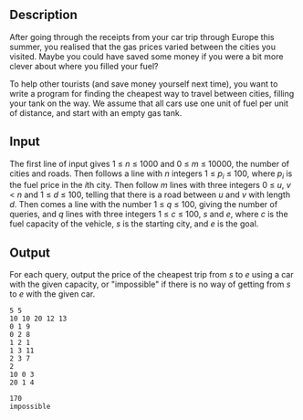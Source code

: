 <h2>Description</h2><p><div><p>After going through the receipts from your car trip through Europe this summer, you realised that the gas prices varied between the cities you visited. Maybe you could have saved some money if you were a bit more clever about where you filled your fuel?</p><p>To help other tourists (and save money yourself next time), you want to write a program for finding the cheapest way to travel between cities, filling your tank on the way. We assume that all cars use one unit of fuel per unit of distance, and start with an empty gas tank.</p></div></p><h2>Input</h2><p><p>The first line of input gives 1 ≤ <i>n</i> ≤ 1000 and 0 ≤ <i>m</i> ≤ 10000, the number of cities and roads. Then follows a line with <i>n</i> integers 1 ≤ <i>p<sub>i</sub></i> ≤ 100, where <i>p<sub>i</sub></i> is the fuel price in the <i>i</i>th city. Then follow <i>m</i> lines with three integers 0 ≤ <i>u</i>, <i>v</i> &lt; <i>n</i> and 1 ≤ <i>d</i> ≤ 100, telling that there is a road between <i>u</i> and <i>v</i> with length <i>d</i>. Then comes a line with the number 1 ≤ <i>q</i> ≤ 100, giving the number of queries, and <i>q</i> lines with three integers 1 ≤ <i>c</i> ≤ 100, <i>s</i> and <i>e</i>, where <i>c</i> is the fuel capacity of the vehicle, <i>s</i> is the starting city, and <i>e</i> is the goal.</p></p><h2>Output</h2><p><p>For each query, output the price of the cheapest trip from <i>s</i> to <i>e</i> using a car with the given capacity, or "impossible" if there is no way of getting from <i>s</i> to <i>e</i> with the given car.</p></p>

<pre><code class="language-input1">5 5
10 10 20 12 13
0 1 9
0 2 8
1 2 1
1 3 11
2 3 7
2
10 0 3
20 1 4</code></pre>

<pre><code class="language-output1">170
impossible</code></pre>
